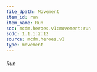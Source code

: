```yaml
---
file_dpath: Movement
item_id: run
item_name: Run
scc: mcdm.heroes.v1:movement:run
scdc: 1.1.1:2:12
source: mcdm.heroes.v1
type: movement
---
```


###### Run
